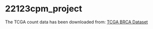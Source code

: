 # 22123cpm_project

The TCGA count data has been downloaded from:
[TCGA BRCA Dataset](https://xenabrowser.net/datapages/?dataset=TCGA-BRCA.star_counts.tsv&host=https%3A%2F%2Fgdc.xenahubs.net&removeHub=https%3A%2F%2Fxena.treehouse.gi.ucsc.edu%3A443)
